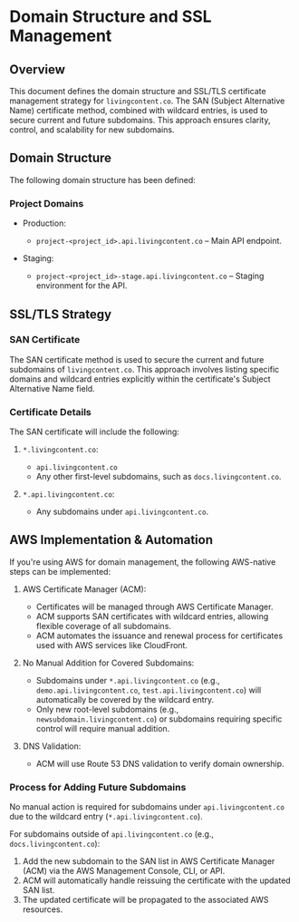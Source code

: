 # Domain Structure and SSL Management

## Overview

This document defines the domain structure and SSL/TLS certificate management strategy for `livingcontent.co`. The SAN (Subject Alternative Name) certificate method, combined with wildcard entries, is used to secure current and future subdomains. This approach ensures clarity, control, and scalability for new subdomains.

## Domain Structure

The following domain structure has been defined:

### Project Domains

- Production:
  - `project-<project_id>.api.livingcontent.co` – Main API endpoint.

- Staging:
  - `project-<project_id>-stage.api.livingcontent.co` – Staging environment for the API.

## SSL/TLS Strategy

### SAN Certificate

The SAN certificate method is used to secure the current and future subdomains of `livingcontent.co`. This approach involves listing specific domains and wildcard entries explicitly within the certificate's Subject Alternative Name field.

### Certificate Details

The SAN certificate will include the following:

1. `*.livingcontent.co`:
   - `api.livingcontent.co`
   - Any other first-level subdomains, such as `docs.livingcontent.co`.

2. `*.api.livingcontent.co`:
   - Any subdomains under `api.livingcontent.co`.

## AWS Implementation & Automation

If you're using AWS for domain management, the following AWS-native steps can be implemented:

1. AWS Certificate Manager (ACM):
   - Certificates will be managed through AWS Certificate Manager.
   - ACM supports SAN certificates with wildcard entries, allowing flexible coverage of all subdomains.
   - ACM automates the issuance and renewal process for certificates used with AWS services like CloudFront.

2. No Manual Addition for Covered Subdomains:
   - Subdomains under `*.api.livingcontent.co` (e.g., `demo.api.livingcontent.co`, `test.api.livingcontent.co`) will automatically be covered by the wildcard entry.
   - Only new root-level subdomains (e.g., `newsubdomain.livingcontent.co`) or subdomains requiring specific control will require manual addition.

3. DNS Validation:
   - ACM will use Route 53 DNS validation to verify domain ownership.

### Process for Adding Future Subdomains

No manual action is required for subdomains under `api.livingcontent.co` due to the wildcard entry (`*.api.livingcontent.co`).

For subdomains outside of `api.livingcontent.co` (e.g., `docs.livingcontent.co`):

1. Add the new subdomain to the SAN list in AWS Certificate Manager (ACM) via the AWS Management Console, CLI, or API.
2. ACM will automatically handle reissuing the certificate with the updated SAN list.
3. The updated certificate will be propagated to the associated AWS resources.
